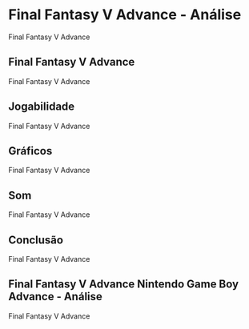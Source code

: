 ---
---

# Final Fantasy V Advance - Análise

Final Fantasy V Advance

## Final Fantasy V Advance

Final Fantasy V Advance

## Jogabilidade

Final Fantasy V Advance

## Gráficos

Final Fantasy V Advance

## Som

Final Fantasy V Advance

## Conclusão

Final Fantasy V Advance

## Final Fantasy V Advance Nintendo Game Boy Advance - Análise

Final Fantasy V Advance
